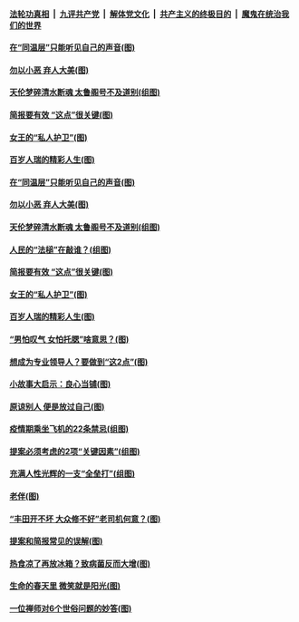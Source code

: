 

####  [法轮功真相](../../../../basic/blob/master/README.md?t=04172202) &nbsp;|&nbsp; [九评共产党](../../../../9ping.md/blob/master/README.md?t=04172202) &nbsp;|&nbsp; [解体党文化](../../../../jtdwh.md/blob/master/README.md?t=04172202)  &nbsp;|&nbsp; [共产主义的终极目的](../../../../gczydzjmd.md/blob/master/README.md?t=04172202) &nbsp;|&nbsp; [魔鬼在统治我们的世界](../../../../mgztzwmdsj.md/blob/master/README.md?t=04172202) 

#### [在“同温层”只能听见自己的声音(图)](../pages/p8/969021.md?t=04172202) 

#### [勿以小恶 弃人大美(图)](../pages/p8/968658.md?t=04172202) 

#### [天伦梦碎清水断魂 太鲁阁号不及道别(组图)](../pages/p8/967838.md?t=04172202) 

#### [简报要有效 “这点”很关键(图)](../pages/p8/968931.md?t=04172202) 

#### [女王的“私人护卫”(图)](../pages/p8/968595.md?t=04172202) 

#### [百岁人瑞的精彩人生(图)](../pages/p8/968895.md?t=04172202) 

#### [在“同温层”只能听见自己的声音(图)](../pages/p8/969021.md?t=04172202) 

#### [勿以小恶 弃人大美(图)](../pages/p8/968658.md?t=04172202) 

#### [天伦梦碎清水断魂 太鲁阁号不及道别(组图)](../pages/p8/967838.md?t=04172202) 

#### [人民的“法槌”在敲谁？(组图)](../pages/p8/968597.md?t=04172202) 

#### [简报要有效 “这点”很关键(图)](../pages/p8/968931.md?t=04172202) 

#### [女王的“私人护卫”(图)](../pages/p8/968595.md?t=04172202) 

#### [百岁人瑞的精彩人生(图)](../pages/p8/968895.md?t=04172202) 

#### [“男怕叹气 女怕托腮”啥意思？(图)](../pages/p8/968855.md?t=04172202) 

#### [想成为专业领导人？要做到“这2点”(图)](../pages/p8/968844.md?t=04172202) 

#### [小故事大启示：良心当铺(图)](../pages/p8/968157.md?t=04172202) 

#### [原谅别人 便是放过自己(图)](../pages/p8/968661.md?t=04172202) 

#### [疫情期乘坐飞机的22条禁忌(组图)](../pages/p8/968598.md?t=04172202) 

#### [提案必须考虑的2项“关键因素”(组图)](../pages/p8/968735.md?t=04172202) 

#### [充满人性光辉的一支“全垒打”(组图)](../pages/p8/968361.md?t=04172202) 

#### [老伴(图)](../pages/p8/967954.md?t=04172202) 

#### [“丰田开不坏 大众修不好”老司机何意？(图)](../pages/p8/968633.md?t=04172202) 

#### [提案和简报常见的误解(图)](../pages/p8/968618.md?t=04172202) 

#### [热食凉了再放冰箱？致病菌反而大增(图)](../pages/p8/968583.md?t=04172202) 

#### [生命的春天里 微笑就是阳光(图)](../pages/p8/968158.md?t=04172202) 

#### [一位禅师对6个世俗问题的妙答(图)](../pages/p8/967960.md?t=04172202) 

